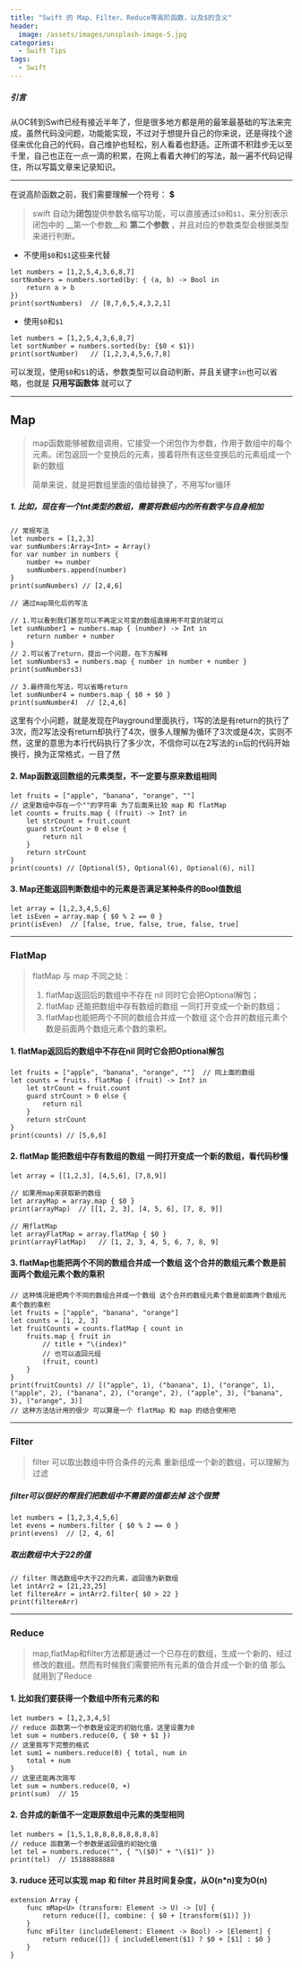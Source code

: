 ```yaml
---
title: "Swift 的 Map、Filter、Reduce等高阶函数，以及$的含义"
header:
  image: /assets/images/unsplash-image-5.jpg
categories:
  - Swift Tips
tags:
  - Swift
---
```


##### 引言

从OC转到Swift已经有接近半年了，但是很多地方都是用的最笨最基础的写法来完成，虽然代码没问题，功能能实现，不过对于想提升自己的你来说，还是得找个途径来优化自己的代码，自己维护也轻松，别人看着也舒适。正所谓不积跬步无以至千里，自己也正在一点一滴的积累，在网上看着大神们的写法，敲一遍不代码记得住，所以写篇文章来记录知识。
*** 

在说高阶函数之前，我们需要理解一个符号： __$__

>swift 自动为**闭包**提供参数名缩写功能，可以直接通过```$0```和```$1```，来分别表示闭包中的 __第一个参数__和 __第二个参数__ ，并且对应的参数类型会根据类型来进行判断。

- 不使用```$0```和```$1```这些来代替
```
let numbers = [1,2,5,4,3,6,8,7]
sortNumbers = numbers.sorted(by: { (a, b) -> Bool in
    return a > b
})
print(sortNumbers)  // [8,7,6,5,4,3,2,1]
```

- 使用```$0```和```$1```
```
let numbers = [1,2,5,4,3,6,8,7]
let sortNumber = numbers.sorted(by: {$0 < $1})
print(sortNumber)   // [1,2,3,4,5,6,7,8]
```
可以发现，使用```$0```和```$1```的话，参数类型可以自动判断，并且关键字```in```也可以省略，也就是 __只用写函数体__ 就可以了
***


## Map
>map函数能够被数组调用，它接受一个闭包作为参数，作用于数组中的每个元素。闭包返回一个变换后的元素，接着将所有这些变换后的元素组成一个新的数组
>
>简单来说，就是把数组里面的值给替换了，不用写for循环

##### 1. 比如，现在有一个Int类型的数组，需要将数组内的所有数字与自身相加
```
// 常规写法
let numbers = [1,2,3]
var sumNumbers:Array<Int> = Array() 
for var number in numbers {
    number += number
    sumNumbers.append(number)
}
print(sumNumbers) // [2,4,6]
```
```
// 通过map简化后的写法

// 1.可以看到我们甚至可以不再定义可变的数组直接用不可变的就可以
let sumNumber1 = numbers.map { (number) -> Int in
    return number + number
}
// 2.可以省了return，提出一个问题，在下方解释
let sumNumbers3 = numbers.map { number in number + number }
print(sumNumbers3)

// 3.最终简化写法，可以省略return
let sumNumber4 = numbers.map { $0 + $0 }
print(sumNumber4)  // [2,4,6]
```
这里有个小问题，就是发现在Playground里面执行，1写的法是有return的执行了3次，而2写法没有return却执行了4次，很多人理解为循环了3次或是4次，实则不然，这里的意思为本行代码执行了多少次，不信你可以在2写法的```in```后的代码开始换行，换为正常格式，一目了然

#### 2. Map函数返回数组的元素类型，不一定要与原来数组相同
```
let fruits = ["apple", "banana", "orange", ""]
// 这里数组中存在一个""的字符串 为了后面来比较 map 和 flatMap
let counts = fruits.map { (fruit) -> Int? in
    let strCount = fruit.count
    guard strCount > 0 else {
        return nil
    }
    return strCount
}
print(counts) // [Optional(5), Optional(6), Optional(6), nil]
```
#### 3. Map还能返回判断数组中的元素是否满足某种条件的Bool值数组
```
let array = [1,2,3,4,5,6]
let isEven = array.map { $0 % 2 == 0 }
print(isEven)  // [false, true, false, true, false, true]
```
***
### FlatMap
>flatMap 与 map 不同之处：
>1. flatMap返回后的数组中不存在 nil 同时它会把Optional解包；
>2. flatMap 还能把数组中存有数组的数组 一同打开变成一个新的数组；
>3. flatMap也能把两个不同的数组合并成一个数组 这个合并的数组元素个数是前面两个数组元素个数的乘积。

#### 1. flatMap返回后的数组中不存在nil 同时它会把Optional解包
```
let fruits = ["apple", "banana", "orange", ""]  // 同上面的数组
let counts = fruits. flatMap { (fruit) -> Int? in
    let strCount = fruit.count
    guard strCount > 0 else {
        return nil
    }
    return strCount
}
print(counts) // [5,6,6]
```

#### 2. flatMap 能把数组中存有数组的数组 一同打开变成一个新的数组，看代码秒懂
```
let array = [[1,2,3], [4,5,6], [7,8,9]]

// 如果用map来获取新的数组
let arrayMap = array.map { $0 }
print(arrayMap)  // [[1, 2, 3], [4, 5, 6], [7, 8, 9]]

// 用flatMap
let arrayFlatMap = array.flatMap { $0 }
print(arrayFlatMap)   // [1, 2, 3, 4, 5, 6, 7, 8, 9]
```
#### 3. flatMap也能把两个不同的数组合并成一个数组 这个合并的数组元素个数是前面两个数组元素个数的乘积
```
// 这种情况是把两个不同的数组合并成一个数组 这个合并的数组元素个数是前面两个数组元素个数的乘积
let fruits = ["apple", "banana", "orange"]
let counts = [1, 2, 3]
let fruitCounts = counts.flatMap { count in
    fruits.map { fruit in
        // title + "\(index)"
        // 也可以返回元组
        (fruit, count)
    }
} 
print(fruitCounts) // [("apple", 1), ("banana", 1), ("orange", 1), ("apple", 2), ("banana", 2), ("orange", 2), ("apple", 3), ("banana", 3), ("orange", 3)]
// 这种方法估计用的很少 可以算是一个 flatMap 和 map 的结合使用吧
```
***
### Filter
>filter 可以取出数组中符合条件的元素 重新组成一个新的数组，可以理解为过滤

##### filter可以很好的帮我们把数组中不需要的值都去掉 这个很赞
```
let numbers = [1,2,3,4,5,6]
let evens = numbers.filter { $0 % 2 == 0 }
print(evens)  // [2, 4, 6]
```
##### 取出数组中大于22的值
```
// filter 筛选数组中大于22的元素，返回值为新数组
let intArr2 = [21,23,25]
let filtereArr = intArr2.filter{ $0 > 22 }
print(filtereArr)
```
***
### Reduce
>map,flatMap和filter方法都是通过一个已存在的数组，生成一个新的、经过修改的数组。然而有时候我们需要把所有元素的值合并成一个新的值 那么就用到了Reduce

#### 1. 比如我们要获得一个数组中所有元素的和
```
let numbers = [1,2,3,4,5]
// reduce 函数第一个参数是设定的初始化值，这里设置为0
let sum = numbers.reduce(0, { $0 + $1 })
// 这里我写下完整的格式
let sum1 = numbers.reduce(0) { total, num in
    total + num
}
// 这里还能再次简写
let sum = numbers.reduce(0, +)
print(sum)  // 15
```

#### 2. 合并成的新值不一定跟原数组中元素的类型相同
```
let numbers = [1,5,1,8,8,8,8,8,8,8,8]
// reduce 函数第一个参数是返回值的初始化值
let tel = numbers.reduce("", { "\($0)" + "\($1)" }) 
print(tel)  // 15188888888
```
#### 3. ruduce 还可以实现 map 和 filter 并且时间复杂度，从O(n*n)变为O(n) 
```
extension Array {
    func mMap<U> (transform: Element -> U) -> [U] {
        return reduce([], combine: { $0 + [transform($1)] })
    }
    func mFilter (includeElement: Element -> Bool) -> [Element] {
        return reduce([]) { includeElement($1) ? $0 + [$1] : $0 }
    }
}
```